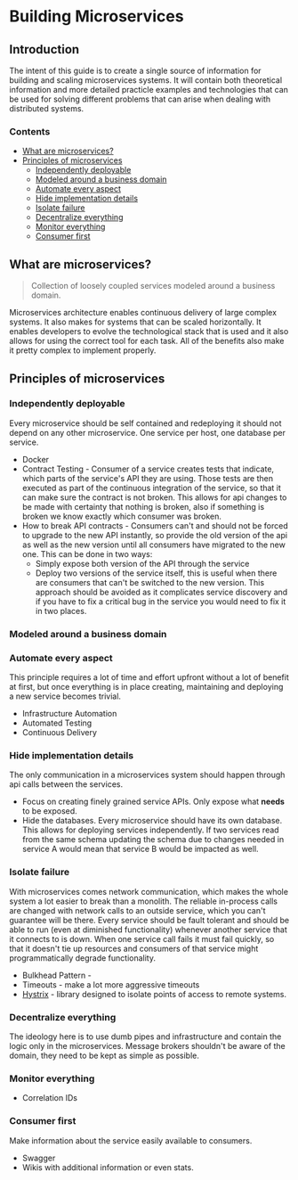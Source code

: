 # Building Microservices
## Introduction
The intent of this guide is to create a single source of information for building and scaling microservices systems. It will contain both theoretical information and more detailed practicle examples and technologies that can be used for solving different problems that can arise when dealing with distributed systems. 
### Contents
 - [What are microservices?](#what-are-microservices)
 - [Principles of microservices](#principles-of-microservices)
	 - [Independently deployable](#independently-deployable)
	 - [Modeled around a business domain](#modeled-around-a-business-domain)
	 - [Automate every aspect](#automate-every-aspect)
	 - [Hide implementation details](#hide-implementation-details)
	 - [Isolate failure](#isolate-failure)
	 - [Decentralize everything](#decentralize-everything)
	 - [Monitor everything](#monitor-everything)
	 - [Consumer first](#consumer-first)
## What are microservices?

> Collection of loosely coupled services modeled around a business domain.

Microservices architecture enables continuous delivery of large complex systems. It also makes for systems that can be scaled horizontally. It enables developers to evolve the technological stack that is used and it also allows for using the correct tool for each task. All of the benefits also make it pretty complex to implement properly.

## Principles of microservices

 ### Independently deployable
 Every microservice should be self contained and redeploying it should not    depend on any other microservice. 
 One service per host, one database per service. 
 
 - Docker
 - Contract Testing - Consumer of a service creates tests that indicate, which parts of the service's API they are using. Those tests are then executed as part of the continuous integration of the service, so that it can make sure the contract is not broken. This allows for api changes to be made with certainty that nothing is broken, also if something is broken we know exactly which consumer was broken.
 - How to break API contracts - Consumers can't and should not be forced to upgrade to the new API instantly, so provide the old version of the api as well as the new version until all consumers have migrated to the new one. This can be done in two ways:
	 - Simply expose both version of the API through the service
	 - Deploy two versions of the service itself, this is useful when there are consumers that can't be switched to the new version. This approach should be avoided as it complicates service discovery and if you have to fix a critical bug in the service you would need to fix it in two places.

 ### Modeled around a business domain
 ### Automate every aspect
 This principle requires a lot of time and effort upfront without a lot of benefit at first, but once everything is in place creating, maintaining and deploying a new service becomes trivial.
 
 - Infrastructure Automation
 - Automated Testing
 - Continuous Delivery

 ### Hide implementation details
 The only communication in a microservices system should happen through api calls between the services.

 - Focus on creating finely grained service APIs. Only expose what **needs** to be exposed.
 - Hide the databases. Every microservice should have its own database. This allows for deploying services independently. If two services read from the same schema updating the schema due to changes needed in service A would mean that service B would be impacted as well.
 
 ### Isolate failure
 With microservices comes network communication, which makes the whole system a lot easier to break than a monolith. The reliable in-process calls are changed with network calls to an outside service, which you can't guarantee will be there. 
 Every service should be fault tolerant and should be able to run (even at   diminished functionality) whenever another service that it connects to is down.
 When one service call fails it must fail quickly, so that it doesn't tie up resources and consumers of that service might programmatically degrade functionality.
 
 - Bulkhead Pattern - 
 - Timeouts - make a lot more aggressive timeouts
 - [Hystrix](https://github.com/Netflix/hystrix) - library designed to isolate points of access to remote systems.

 ### Decentralize everything
 The ideology here is to use dumb pipes and infrastructure and contain the logic only in the microservices. Message brokers shouldn't be aware of the domain, they need to be kept as simple as possible. 
 ### Monitor everything

 - Correlation IDs

 ### Consumer first
 Make information about the service easily available to consumers.
 - Swagger
 - Wikis with additional information or even stats.
<!--stackedit_data:
eyJoaXN0b3J5IjpbNzIxNjcyMjc4LC0yMDQ2NDc3NzEyLC0xOD
E2NDA4Mjg2LDE1MTU0NTQ5NDMsNDYzNjc4NDA4LC0yMDgyOTQz
Mzk4LDE3OTA2OTY0MjEsLTE2NTYxMDM2NTAsMTE0MTAwNTgwNi
w1MTAyNTE0NjgsMTkxNDgwMTQxOCwxMzQ4ODAwMjI5LC0xNTA4
NTk5MzMyLDQyMjEwMjc2Nyw4NjM1MjA1MTgsLTYzNjYxOTE4My
w4NDM1MjQzNDcsNDUzMjgxMzMyLC0xNTY3NjI5MDc1LC00OTU1
NDE2NThdfQ==
-->